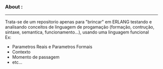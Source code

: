 ### About :

---

Trata-se de um repositorio apenas para "brincar" em ERLANG testando e analisando conceitos de linguagem de progamação (formação, contrução, sintaxe, semantica, funcionamento...), usando uma linguagem funcional  
Ex:
 - Parametros Reais e Parametros Formais
 - Contexto
 - Momento de passagem
 - etc...
